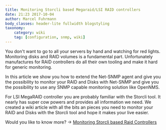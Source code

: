 ```yaml
---
title: Monitoring Storcli based Megaraid/LSI RAID controllers
date: 21:23 2017-10-04
author: Marcel Fuhrmann
body_classes: header-lite fullwidth blogstyling
taxonomy:
    category: wiki
    tag: [configuration, snmp, wiki]
---
```

You don't want to go to all your servers by hand and watching for red lights.
Monitoring disks and RAID volumes is a fundamental part.
Unfortunately manufactures for RAID controllers do all their own tooling and make it hard for generic monitoring.

In this article we show you how to extend the Net-SNMP agent and give you the possibility to monitor your RAID and Disks with Net-SNMP and give you the possibility to use any SNMP capable monitoring solution like OpenNMS.

For LSI MegaRAID controller you are probably familiar with the Storcli tool.
It nearly has super cow powers and provides all information we need.
We created a wiki article with all the bits an pieces you need to monitor your RAID and Disks with the Storcli tool and hope it makes your live easier.

Would you like to know more? -> [Monitoring Storcli based Raid Controllers](https://wiki.opennms.org/wiki/storcli)
